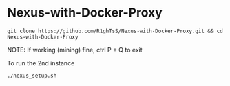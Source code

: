 # Nexus-with-Docker-Proxy

	git clone https://github.com/R1ghTsS/Nexus-with-Docker-Proxy.git && cd Nexus-with-Docker-Proxy

NOTE: If working (mining) fine, ctrl P + Q to exit

To run the 2nd instance

	./nexus_setup.sh
